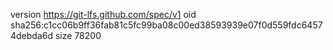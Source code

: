version https://git-lfs.github.com/spec/v1
oid sha256:c1cc06b9ff36fab81c5fc99ba08c00ed38593939e07f0d559fdc64574debda6d
size 78200
